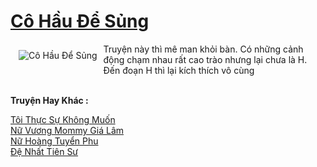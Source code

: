 <a href="https://utruyen.com/co-hau-de-sung/24919/" title="Cô Hầu Để Sủng"><h1>Cô Hầu Để Sủng</h1></a><div style="display:table"><img align="right" style="float: left; padding: 10px;" src="https://utruyen.com/images/story/200x260/co-hau-de-sung.jpg" alt="Cô Hầu Để Sủng">Truyện này thì mê man khỏi bàn. Có những cảnh động  chạm nhau rất cao trào nhưng lại chưa là H. Đến đoạn H thì lại kích thích vô cùng</div><p><br><b>Truyện Hay Khác :</b></p><a href="https://utruyen.com/toi-thuc-su-khong-muon/24916/" alt="Tôi Thực Sự Không Muốn">Tôi Thực Sự Không Muốn</a><br/><a href="https://github.com/mlquan/truyenhay/tree/master/truyenhay/17378/" alt="Nữ Vương Mommy Giá Lâm">Nữ Vương Mommy Giá Lâm</a><br/><a href="https://github.com/quanluxury/ngontinhhot/tree/master/truyenhay/17029/" alt="Nữ Hoàng Tuyển Phu">Nữ Hoàng Tuyển Phu</a><br/><a href="https://github.com/quanluxury/dammy/tree/master/truyenhay/22095/" alt="Đệ Nhất Tiên Sư">Đệ Nhất Tiên Sư</a><br/>